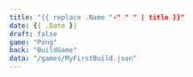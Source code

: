 ```yaml
---
title: "{{ replace .Name "-" " " | title }}"
date: {{ .Date }}
draft: false
game: "Pong"
back: "BuildGame"
data: "/games/MyFirstBuild.json"
---
```


